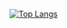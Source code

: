 [![Top Langs](https://github-readme-stats.vercel.app/api/top-langs/?username=rodexiy&layout=compact)](https://github.com/anuraghazra/github-readme-stats)
